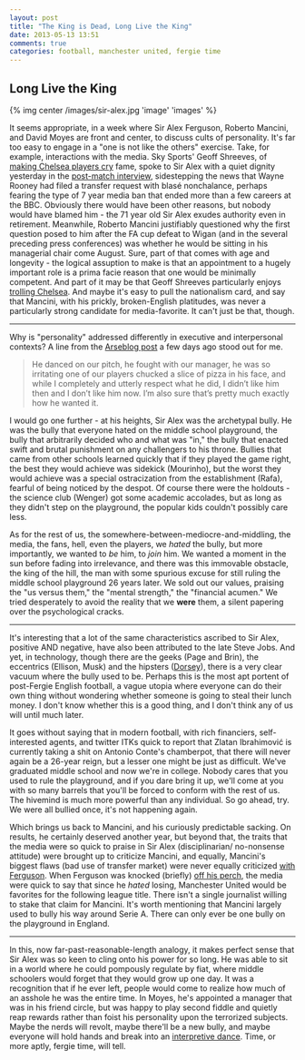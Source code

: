 ```yaml
---
layout: post
title: "The King is Dead, Long Live the King"
date: 2013-05-13 13:51
comments: true
categories: football, manchester united, fergie time
---
```

Long Live the King
-----------
{% img center /images/sir-alex.jpg 'image' 'images' %}

It seems appropriate, in a week where Sir Alex Ferguson, Roberto Mancini, and David Moyes are front and center, to discuss cults of personality. It's far too easy to engage in a "one is not like the others" exercise. Take, for example, interactions with the media. Sky Sports' Geoff Shreeves, of [making Chelsea players cry](http://www.youtube.com/watch?v=hhinlzXWQqg) fame, spoke to Sir Alex with a quiet dignity yesterday in the [post-match interview](http://www.youtube.com/watch?v=-bQTkjTqCtg), sidestepping the news that Wayne Rooney had filed a transfer request with blasé nonchalance, perhaps fearing the type of 7 year media ban that ended more than a few careers at the BBC. Obviously there would have been other reasons, but nobody would have blamed him - the 71 year old Sir Alex exudes authority even in retirement. Meanwhile, Roberto Mancini justifiably questioned why the first question posed to him after the FA cup defeat to Wigan (and in the several preceding press conferences) was whether he would be sitting in his managerial chair come August. Sure, part of that comes with age and longevity - the logical assuption to make is that an appointment to a hugely important role is a prima facie reason that one would be minimally competent. And part of it may be that Geoff Shreeves particularly enjoys [trolling Chelsea](http://www.youtube.com/watch?v=IMsOq92DPmA). And maybe it's easy to pull the nationalism card, and say that Mancini, with his prickly, broken-English platitudes, was never a particularly strong candidate for media-favorite. It can't just be that, though.

---

Why is "personality" addressed differently in executive and interpersonal contexts? A line from the [Arseblog post](http://arseblog.com/2013/05/back-in-our-hands-thoughts-on-ferguson/) a few days ago stood out for me.
> He danced on our pitch, he fought with our manager, he was so irritating one of our players chucked a slice of pizza in his face, and while I completely and utterly respect what he did, I didn’t like him then and I don’t like him now. I’m also sure that’s pretty much exactly how he wanted it.

I would go one further - at his heights, Sir Alex was the archetypal bully. He was the bully that everyone hated on the middle school playground, the bully that arbitrarily decided who and what was "in," the bully that enacted swift and brutal punishment on any challengers to his throne. Bullies that came from other schools learned quickly that if they played the game right, the best they would achieve was sidekick (Mourinho), but the worst they would achieve was a special ostracization from the establishment (Rafa), fearful of being noticed by the despot. Of course there were the holdouts - the science club (Wenger) got some academic accolades, but as long as they didn't step on the playground, the popular kids couldn't possibly care less.

As for the rest of us, the somewhere-between-mediocre-and-middling, the media, the fans, hell, even the players, we *hated* the bully, but more importantly, we wanted to *be* him, to *join* him. We wanted a moment in the sun before fading into irrelevance, and there was this immovable obstacle, the king of the hill, the man with some spurious excuse for still ruling the middle school playground 26 years later. We sold out our values, praising the "us versus them," the "mental strength," the "financial acumen." We tried desperately to avoid the reality that we **were** them, a silent papering over the psychological cracks.

---

It's interesting that a lot of the same characteristics ascribed to Sir Alex, positive AND negative, have also been attributed to the late Steve Jobs. And yet, in technology, though there are the geeks (Page and Brin), the eccentrics (Ellison, Musk) and the hipsters ([Dorsey](http://www.buzzfeed.com/jwherrman/jack-dorsey-is-the-creepiest-man-on-vine)), there is a very clear vacuum where the bully used to be. Perhaps this is the most apt portent of post-Fergie English football, a vague utopia where everyone can do their own thing without wondering whether someone is going to steal their lunch money. I don't know whether this is a good thing, and I don't think any of us will until much later.

It goes without saying that in modern football, with rich financiers, self-interested agents, and twitter ITKs quick to report that Zlatan Ibrahimović is currently taking a shit on Antonio Conte's chamberpot, that there will never again be a 26-year reign, but a lesser one might be just as difficult. We've graduated middle school and now we're in college. Nobody cares that you used to rule the playground, and if you dare bring it up, we'll come at you with so many barrels that you'll be forced to conform with the rest of us. The hivemind is much more powerful than any individual. So go ahead, try. We were all bullied once, it's not happening again. 

Which brings us back to Mancini, and his curiously predictable sacking. On results, he certainly deserved another year, but beyond that, the traits that the media were so quick to praise in Sir Alex (disciplinarian/ no-nonsense attitude) were brought up to criticize Mancini, and equally, Mancini's biggest flaws (bad use of transfer market) were never equally criticized [with Ferguson](http://en.wikipedia.org/wiki/Juan_Sebastian_Veron). When Ferguson was knocked (briefly) [off his perch](http://www.dailymail.co.uk/sport/football/article-2260656/Manchester-United-v-Liverpool-The-shift-power-Alex-Ferguson-era.html), the media were quick to say that since he *hated* losing, Manchester United would be favorites for the following league title. There isn't a single journalist willing to stake that claim for Mancini. It's worth mentioning that Mancini largely used to bully his way around Serie A. There can only ever be one bully on the playground in England.

---
In this, now far-past-reasonable-length analogy, it makes perfect sense that Sir Alex was so keen to cling onto his power for so long. He was able to sit in a world where he could pompously regulate by fiat, where middle schoolers would forget that they would grow up one day. It was a recognition that if he ever left, people would come to realize how much of an asshole he was the entire time. In Moyes, he's appointed a manager that was in his friend circle, but was happy to play second fiddle and quietly reap rewards rather than foist his personality upon the terrorized subjects. Maybe the nerds will revolt, maybe there'll be a new bully, and maybe everyone will hold hands and break into an [interpretive dance](http://en.wikipedia.org/wiki/High_school_musical). Time, or more aptly, fergie time, will tell. 